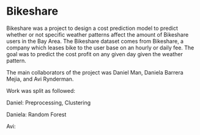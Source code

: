 # Bikeshare

Bikeshare was a project to design a cost prediction model to predict whether or not specific weather patterns affect the amount of 
Bikeshare users in the Bay Area. The Bikeshare dataset comes from Bikeshare, a company which leases bike to the user base on an hourly 
or daily fee. The goal was to predict the cost profit on any given day given the weather pattern.

The main collaborators of the project was Daniel Man, Daniela Barrera Mejia, and Avi Rynderman.

Work was split as followed:

Daniel: Preprocessing, Clustering


Daniela: Random Forest


Avi:
